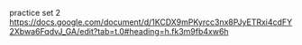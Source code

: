 practice set 2
https://docs.google.com/document/d/1KCDX9mPKyrcc3nx8PJyETRxi4cdFY2Xbwa6FqdvJ_GA/edit?tab=t.0#heading=h.fk3m9fb4xw6h